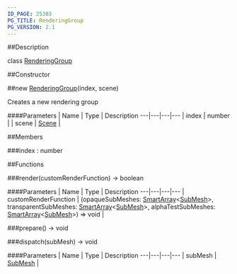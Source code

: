 ```yaml
---
ID_PAGE: 25303
PG_TITLE: RenderingGroup
PG_VERSION: 2.1
---
```

##Description

class [RenderingGroup](/classes/2.2-alpha/RenderingGroup)



##Constructor

##new [RenderingGroup](/classes/2.2-alpha/RenderingGroup)(index, scene)

Creates a new rendering group

####Parameters
 | Name | Type | Description
---|---|---|---
 | index | number | 
 | scene | [Scene](/classes/2.2-alpha/Scene) | 

##Members

###index : number



##Functions

###render(customRenderFunction) &rarr; boolean



####Parameters
 | Name | Type | Description
---|---|---|---
 | customRenderFunction | (opaqueSubMeshes: [SmartArray](/classes/2.2-alpha/SmartArray)&lt;[SubMesh](/classes/2.2-alpha/SubMesh)&gt;, transparentSubMeshes: [SmartArray](/classes/2.2-alpha/SmartArray)&lt;[SubMesh](/classes/2.2-alpha/SubMesh)&gt;, alphaTestSubMeshes: [SmartArray](/classes/2.2-alpha/SmartArray)&lt;[SubMesh](/classes/2.2-alpha/SubMesh)&gt;) =&gt; void | 

###prepare() &rarr; void


###dispatch(subMesh) &rarr; void



####Parameters
 | Name | Type | Description
---|---|---|---
 | subMesh | [SubMesh](/classes/2.2-alpha/SubMesh) | 

